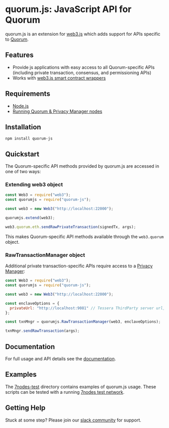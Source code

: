 # quorum.js: JavaScript API for Quorum

quorum.js is an extension for [web3.js](https://github.com/ethereum/web3.js/) which adds support for APIs specific to [Quorum](https://github.com/jpmorganchase/quorum).

## Features

- Provide js applications with easy access to all Quorum-specific APIs (including private transaction, consensus, and permissioning APIs)  
- Works with [web3.js smart contract wrappers](https://docs.web3j.io/smart_contracts/#solidity-smart-contract-wrappers)

## Requirements
* [Node.js](https://nodejs.org/en/)
* [Running Quorum & Privacy Manager nodes](https://docs.goquorum.com/en/latest/Getting%20Started/Getting%20Started%20Overview/)

## Installation
```shell
npm install quorum-js
```

## Quickstart
The Quorum-specific API methods provided by quorum.js are accessed in one of two ways: 
### Extending web3 object
```js
const Web3 = require("web3");
const quorumjs = require("quorum-js");

const web3 = new Web3("http://localhost:22000");

quorumjs.extend(web3);

web3.quorum.eth.sendRawPrivateTransaction(signedTx, args);
```

This makes Quorum-specific API methods available through the `web3.quorum` object. 

### RawTransactionManager object
Additional private transaction-specific APIs require access to a [Privacy Manager](https://docs.goquorum.com/en/latest/Privacy/Privacy-Manager/):
```js
const Web3 = require("web3");
const quorumjs = require("quorum-js");

const web3 = new Web3("http://localhost:22000");

const enclaveOptions = {
  privateUrl: "http://localhost:9081" // Tessera ThirdParty server url, use ipcPath if using Constellation
};

const txnMngr = quorumjs.RawTransactionManager(web3, enclaveOptions);

txnMngr.sendRawTransaction(args);
``` 

## Documentation

For full usage and API details see the [documentation](https://docs.goquorum.com/en/latest/quorum.js/Overview).

## Examples
The [7nodes-test](7nodes-test) directory contains examples of quorum.js usage.  These scripts can be tested with a running [7nodes test network](https://github.com/jpmorganchase/quorum-examples/tree/master/examples/7nodes).

## Getting Help
Stuck at some step? Please join our <a href="https://www.goquorum.com/slack-inviter" target="_blank" rel="noopener">slack community</a> for support.

